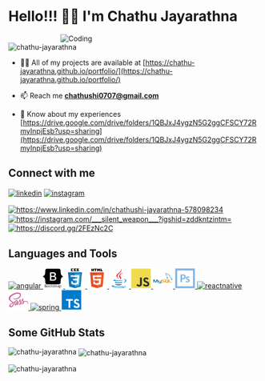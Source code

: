 # Hello!!! 👩‍👋 I'm Chathu Jayarathna

<img align="right" alt="Coding" width="400" src="https://res.cloudinary.com/practicaldev/image/fetch/s--2bZIjPGC--/c_limit%2Cf_auto%2Cfl_progressive%2Cq_66%2Cw_880/https://dev-to-uploads.s3.amazonaws.com/i/d4tvukbt5mra37cvwklk.gif">


<p align="left"> <img src="https://komarev.com/ghpvc/?username=chathu-jayarathna&label=Profile%20views&color=0e75b6&style=flat" alt="chathu-jayarathna" /> </p>

- 👨‍💻 All of my projects are available at [https://chathu-jayarathna.github.io/portfolio/](https://chathu-jayarathna.github.io/portfolio/)

- 📫 Reach me **chathushi0707@gmail.com**

- 📄 Know about my experiences [https://drive.google.com/drive/folders/1QBJxJ4ygzN5G2ggCFSCY72RmyInpjEsb?usp=sharing](https://drive.google.com/drive/folders/1QBJxJ4ygzN5G2ggCFSCY72RmyInpjEsb?usp=sharing)

## Connect with me

<p align="left">
<a href="https://www.linkedin.com/in/chathushi-jayarathna-578098234"><img align="center" src="https://raw.githubusercontent.com/rahuldkjain/github-profile-readme-generator/master/src/images/icons/Social/linked-in-alt.svg" width="30" height="30" alt="linkedin"></a>
<a href="https://instagram.com/___silent_weapon___?igshid=ZDdkNTZiNTM="><img align="center" src="https://assets.stickpng.com/images/580b57fcd9996e24bc43c521.png" width="50" height="50" alt="instagram"></img></a>

<a href="https://linkedin.com/in/https://www.linkedin.com/in/chathushi-jayarathna-578098234" target="blank"><img align="center" src="https://raw.githubusercontent.com/rahuldkjain/github-profile-readme-generator/master/src/images/icons/Social/linked-in-alt.svg" alt="https://www.linkedin.com/in/chathushi-jayarathna-578098234" height="30" width="40" /></a>
<a href="https://instagram.com/https://instagram.com/___silent_weapon___?igshid=zddkntzintm=" target="blank"><img align="center" src="https://raw.githubusercontent.com/rahuldkjain/github-profile-readme-generator/master/src/images/icons/Social/instagram.svg" alt="https://instagram.com/___silent_weapon___?igshid=zddkntzintm=" height="30" width="40" /></a>
<a href="https://discord.gg/https://discord.gg/2FEzNc2C" target="blank"><img align="center" src="https://raw.githubusercontent.com/rahuldkjain/github-profile-readme-generator/master/src/images/icons/Social/discord.svg" alt="https://discord.gg/2FEzNc2C" height="30" width="40" /></a>
</p>

## Languages and Tools
<p align="left"> <a href="https://angular.io" target="_blank" rel="noreferrer"> <img src="https://angular.io/assets/images/logos/angular/angular.svg" alt="angular" width="40" height="40"/> </a> <a href="https://getbootstrap.com" target="_blank" rel="noreferrer"> <img src="https://raw.githubusercontent.com/devicons/devicon/master/icons/bootstrap/bootstrap-plain-wordmark.svg" alt="bootstrap" width="40" height="40"/> </a> <a href="https://www.w3schools.com/css/" target="_blank" rel="noreferrer"> <img src="https://raw.githubusercontent.com/devicons/devicon/master/icons/css3/css3-original-wordmark.svg" alt="css3" width="40" height="40"/> </a> <a href="https://www.w3.org/html/" target="_blank" rel="noreferrer"> <img src="https://raw.githubusercontent.com/devicons/devicon/master/icons/html5/html5-original-wordmark.svg" alt="html5" width="40" height="40"/> </a> <a href="https://www.java.com" target="_blank" rel="noreferrer"> <img src="https://raw.githubusercontent.com/devicons/devicon/master/icons/java/java-original.svg" alt="java" width="40" height="40"/> </a> <a href="https://developer.mozilla.org/en-US/docs/Web/JavaScript" target="_blank" rel="noreferrer"> <img src="https://raw.githubusercontent.com/devicons/devicon/master/icons/javascript/javascript-original.svg" alt="javascript" width="40" height="40"/> </a> <a href="https://www.mysql.com/" target="_blank" rel="noreferrer"> <img src="https://raw.githubusercontent.com/devicons/devicon/master/icons/mysql/mysql-original-wordmark.svg" alt="mysql" width="40" height="40"/> </a> <a href="https://www.photoshop.com/en" target="_blank" rel="noreferrer"> <img src="https://raw.githubusercontent.com/devicons/devicon/master/icons/photoshop/photoshop-line.svg" alt="photoshop" width="40" height="40"/> </a> <a href="https://reactnative.dev/" target="_blank" rel="noreferrer"> <img src="https://reactnative.dev/img/header_logo.svg" alt="reactnative" width="40" height="40"/> </a> <a href="https://sass-lang.com" target="_blank" rel="noreferrer"> <img src="https://raw.githubusercontent.com/devicons/devicon/master/icons/sass/sass-original.svg" alt="sass" width="40" height="40"/> </a> <a href="https://spring.io/" target="_blank" rel="noreferrer"> <img src="https://www.vectorlogo.zone/logos/springio/springio-icon.svg" alt="spring" width="40" height="40"/> </a> <a href="https://www.typescriptlang.org/" target="_blank" rel="noreferrer"> <img src="https://raw.githubusercontent.com/devicons/devicon/master/icons/typescript/typescript-original.svg" alt="typescript" width="40" height="40"/> </a> </p>

## Some GitHub Stats
<p><img align="left" src="https://github-readme-stats.vercel.app/api/top-langs?username=chathu-jayarathna&show_icons=true&locale=en&layout=compact" alt="chathu-jayarathna" /></p>

<p>&nbsp;<img align="center" src="https://github-readme-stats.vercel.app/api?username=chathu-jayarathna&show_icons=true&locale=en" alt="chathu-jayarathna" /></p>

<p><img align="center" src="https://github-readme-streak-stats.herokuapp.com/?user=chathu-jayarathna&" alt="chathu-jayarathna" /></p>


